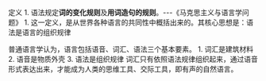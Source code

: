 定义
	1. 语法规定**词的变化规则**及**用词造句的规则**。---《马克思主义与语言学问题》
		1. 这一定义，是从世界各种语言的共同性中概括出来的。其核心思想是：语法是语言的组织规律

普通语言学认为，语言包括语音、词汇、语法三个基本要素。
	1. 词汇是建筑材料
	2. 语音是物质外壳
	3. 语法是组织规律
词汇只有依照语法规律组织起来，通过语音形式表达出来，才能成为人类的思维工具、交际工具，即有声的自然语言。